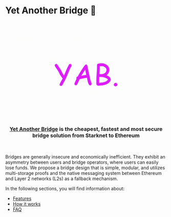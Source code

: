# Yet Another Bridge 🍭

<div align="center">
  <br />
  <br />
  <a href="https://yetanotherbridge.com/bridge"><img alt="YAB" src="./images/YAB-header.jpg" width=600></a></a>
  <br />
  <h3><a href="https://yetanotherbridge.com/bridge">Yet Another Bridge</a> is the cheapest, fastest and most secure bridge solution from Starknet to Ethereum</h3>
  <br />
</div>

Bridges are generally insecure and economically inefficient. They exhibit an 
asymmetry between users and bridge operators, where users can easily lose funds. 
We propose a bridge design that is simple, modular, and utilizes multi-storage 
proofs and the native messaging system between Ethereum and Layer 2 networks (L2s)
as a fallback mechanism.

In the following sections, you will find information about:
- [Features](about_yab/features.md)
- [How it works](about_yab/how_it_works.md)
- [FAQ](about_yab/FAQ.md)


